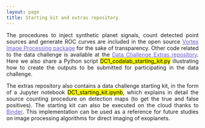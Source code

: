 ```yaml
---
layout: page
title: Starting kit and extras repository
---
```

<link rel="stylesheet" href="https://www.w3schools.com/w3css/4/w3.css">

<p style='text-align: justify;'>The procedures to inject synthetic planet signals, count detected point sources and generate ROC curves are included in the open source <a href='https://github.com/vortex-exoplanet/VIP' style="text-decoration:underline;color:slateblue">Vortex Image Processing package</a> for the sake of transparency. Other code related to the data challenge is available at the <a href='https://github.com/carlgogo/exoimaging_challenge_extras' style="text-decoration:underline;color:slateblue">Data Challenge Extras repository</a>. Here we also share a Python script <mark>DC1_codalab_starting_kit.py</mark> illustrating how to create the outputs to be submitted for participating in the data challenge.</p>
 
<p style='text-align: justify;'>The extras repository also contains a data challenge starting kit, in the form of a Jupyter notebook <mark>DC1_starting_kit.ipynb</mark>, which explains in detail the source counting procedure on detection maps (to get the true and false positives). The starting kit can also be executed on the cloud thanks to <a href='https://mybinder.org/v2/gh/carlgogo/exoimaging_challenge_extras/master' style="text-decoration:underline;color:slateblue">Binder</a>. This implementation can be used as a reference for future studies on image processing algorithms for direct imaging of exoplanets.</p>

